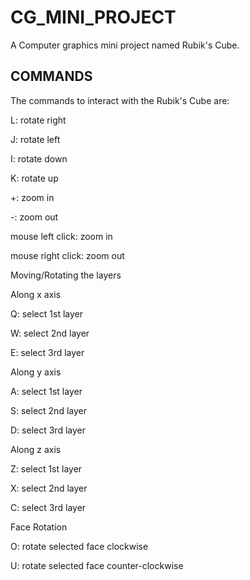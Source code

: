 # CG_MINI_PROJECT
A Computer graphics mini project named Rubik's Cube.
## COMMANDS
The commands to interact with the Rubik's Cube are:

L: rotate right

J: rotate left

I: rotate down

K: rotate up

+: zoom in

-: zoom out

mouse left click: zoom in

mouse right click: zoom out

Moving/Rotating the layers

Along x axis

Q: select 1st layer

W: select 2nd layer

E: select 3rd layer

Along y axis

A: select 1st layer

S: select 2nd layer

D: select 3rd layer

Along z axis

Z: select 1st layer

X: select 2nd layer

C: select 3rd layer

Face Rotation

O: rotate selected face clockwise

U: rotate selected face counter-clockwise
